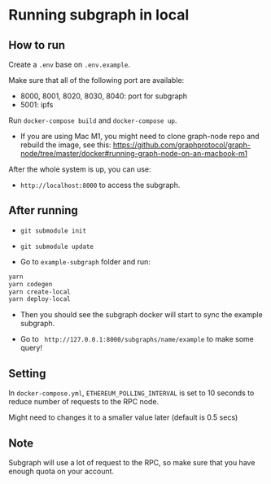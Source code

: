 # Running subgraph in local

## How to run

Create a `.env` base on `.env.example`.

Make sure that all of the following port are available:

- 8000, 8001, 8020, 8030, 8040: port for subgraph
- 5001: ipfs

Run `docker-compose build` and `docker-compose up`.

- If you are using Mac M1, you might need to clone graph-node repo and rebuild the image, see this: https://github.com/graphprotocol/graph-node/tree/master/docker#running-graph-node-on-an-macbook-m1

After the whole system is up, you can use:

- `http://localhost:8000` to access the subgraph.

## After running

- `git submodule init`
- `git submodule update`

- Go to `example-subgraph` folder and run:

```bash
yarn
yarn codegen
yarn create-local
yarn deploy-local
```

- Then you should see the subgraph docker will start to sync the example subgraph.

- Go to ` http://127.0.0.1:8000/subgraphs/name/example` to make some query!

## Setting

In `docker-compose.yml`, `ETHEREUM_POLLING_INTERVAL` is set to 10 seconds to reduce number of requests to the RPC node.

Might need to changes it to a smaller value later (default is 0.5 secs)

## Note

Subgraph will use a lot of request to the RPC, so make sure that you have enough quota on your account.
